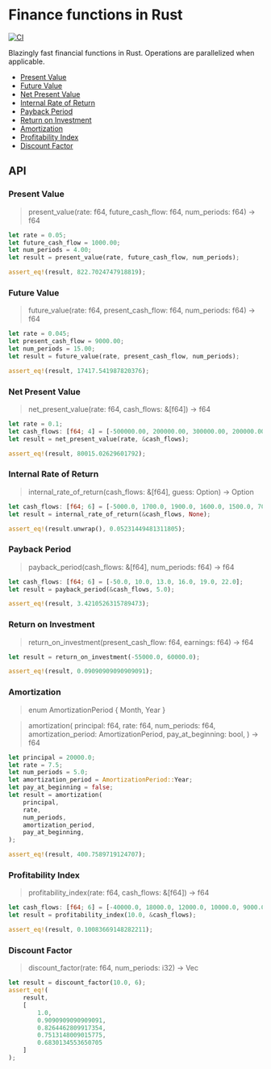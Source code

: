 <!-- omit in toc -->
# Finance functions in Rust

[![CI](https://github.com/ddimaria/finance-rs/actions/workflows/ci.yaml/badge.svg)](https://github.com/ddimaria/finance-rs/actions/workflows/ci.yaml)

Blazingly fast financial functions in Rust.  Operations are parallelized when applicable.

- [Present Value](#present-value)
- [Future Value](#future-value)
- [Net Present Value](#net-present-value)
- [Internal Rate of Return](#internal-rate-of-return)
- [Payback Period](#payback-period)
- [Return on Investment](#return-on-investment)
- [Amortization](#amortization)
- [Profitability Index](#profitability-index)
- [Discount Factor](#discount-factor)

<!-- omit in toc -->
## API

### Present Value

> present_value(rate: f64, future_cash_flow: f64, num_periods: f64) -> f64

```rust
let rate = 0.05;
let future_cash_flow = 1000.00;
let num_periods = 4.00;
let result = present_value(rate, future_cash_flow, num_periods);

assert_eq!(result, 822.7024747918819);
```

### Future Value

> future_value(rate: f64, present_cash_flow: f64, num_periods: f64) -> f64

```rust
let rate = 0.045;
let present_cash_flow = 9000.00;
let num_periods = 15.00;
let result = future_value(rate, present_cash_flow, num_periods);

assert_eq!(result, 17417.541987820376);
```

### Net Present Value

> net_present_value(rate: f64, cash_flows: &[f64]) -> f64

```rust
let rate = 0.1;
let cash_flows: [f64; 4] = [-500000.00, 200000.00, 300000.00, 200000.00];
let result = net_present_value(rate, &cash_flows);

assert_eq!(result, 80015.02629601792);
```


### Internal Rate of Return

> internal_rate_of_return(cash_flows: &[f64], guess: Option<f64>) -> Option<f64>

```rust
let cash_flows: [f64; 6] = [-5000.0, 1700.0, 1900.0, 1600.0, 1500.0, 700.0];
let result = internal_rate_of_return(&cash_flows, None);

assert_eq!(result.unwrap(), 0.05231449481311805);
```

### Payback Period

> payback_period(cash_flows: &[f64], num_periods: f64) -> f64

```rust
let cash_flows: [f64; 6] = [-50.0, 10.0, 13.0, 16.0, 19.0, 22.0];
let result = payback_period(&cash_flows, 5.0);

assert_eq!(result, 3.4210526315789473);
```

### Return on Investment

> return_on_investment(present_cash_flow: f64, earnings: f64) -> f64

```rust
let result = return_on_investment(-55000.0, 60000.0);

assert_eq!(result, 0.09090909090909091);
```


### Amortization
> enum AmortizationPeriod {
    Month,
    Year
}

> amortization(
    principal: f64,
    rate: f64,
    num_periods: f64,
    amortization_period: AmortizationPeriod,
    pay_at_beginning: bool,
) -> f64

```rust
let principal = 20000.0;
let rate = 7.5;
let num_periods = 5.0;
let amortization_period = AmortizationPeriod::Year;
let pay_at_beginning = false;
let result = amortization(
    principal,
    rate,
    num_periods,
    amortization_period,
    pay_at_beginning,
);

assert_eq!(result, 400.7589719124707);
```

### Profitability Index

> profitability_index(rate: f64, cash_flows: &[f64]) -> f64

```rust
let cash_flows: [f64; 6] = [-40000.0, 18000.0, 12000.0, 10000.0, 9000.0, 6000.0];
let result = profitability_index(10.0, &cash_flows);

assert_eq!(result, 0.10083669148282211);
```

### Discount Factor

> discount_factor(rate: f64, num_periods: i32) -> Vec<f64>

```rust
let result = discount_factor(10.0, 6);
assert_eq!(
    result,
    [
        1.0,
        0.9090909090909091,
        0.8264462809917354,
        0.7513148009015775,
        0.6830134553650705
    ]
);
```

